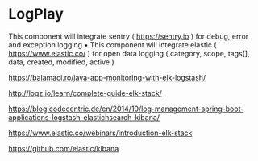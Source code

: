 # LogPlay

This component will integrate sentry (
https://sentry.io ) for debug, error and
exception logging
• This component will integrate elastic
( https://www.elastic.co/ ) for open data
logging ( category, scope, tags[], data,
created, modified, active )



https://balamaci.ro/java-app-monitoring-with-elk-logstash/

http://logz.io/learn/complete-guide-elk-stack/

https://blog.codecentric.de/en/2014/10/log-management-spring-boot-applications-logstash-elastichsearch-kibana/

https://www.elastic.co/webinars/introduction-elk-stack

https://github.com/elastic/kibana


